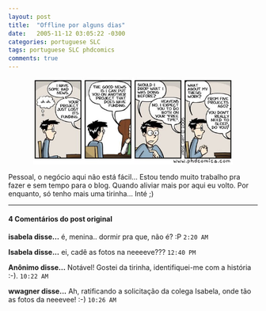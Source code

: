 ```yaml
---
layout: post
title:  "Offline por alguns dias"
date:   2005-11-12 03:05:22 -0300
categories: portuguese SLC
tags: portuguese SLC phdcomics
comments: true
---
```


<center><img class="image post-image" src="/images/phdcomics.jpg" width="80%"></center>

Pessoal, o negócio aqui não está fácil... Estou tendo muito trabalho pra fazer e sem tempo para o blog. Quando aliviar mais por aqui eu volto. Por enquanto, só tenho mais uma tirinha... Inté ;)

---

#### 4 Comentários do post original

**isabela disse...**
é, menina.. dormir pra que, não é? :P  `2:20 AM`  
 
**Isabela disse...**
ei, cadê as fotos na neeeeve???   `12:40 PM`  
 
**Anônimo disse...**
Notável! Gostei da tirinha, identifiquei-me com a história :-). `10:22 AM`  
 
**wwagner disse...**
Ah, ratificando a solicitação da colega Isabela, onde tão as fotos da neeevee! :-) `10:26 AM`   
